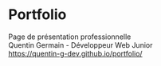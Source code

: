 # Portfolio
Page de présentation professionnelle<br>
Quentin Germain - Développeur Web Junior<br>
https://quentin-g-dev.github.io/portfolio/
